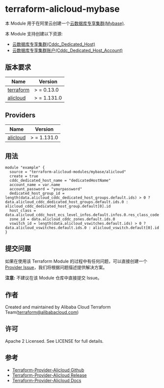 terraform-alicloud-mybase
=====================================================================

本 Module 用于在阿里云创建一个[云数据库专享集群(Mybase)](https://help.aliyun.com/product/156215.html).

本 Module 支持创建以下资源:

* [云数据库专享集群(Cddc_Dedicated_Host)](https://registry.terraform.io/providers/aliyun/alicloud/latest/docs/resources/cddc_dedicated_host)
* [云数据库专享集群账户(Cddc_Dedicated_Host_Account)](https://registry.terraform.io/providers/aliyun/alicloud/latest/docs/resources/cddc_dedicated_host_account)

## 版本要求

| Name | Version |
|------|---------|
| <a name="requirement_terraform"></a> [terraform](#requirement\_terraform) | > = 0.13.0 |
| <a name="requirement_alicloud"></a> [alicloud](#requirement\_alicloud) | > = 1.131.0 |

## Providers

| Name | Version |
|------|---------|
| <a name="provider_alicloud"></a> [alicloud](#provider\_alicloud) | > = 1.131.0 |

## 用法

```hcl
module "example" {
  source = "terraform-alicloud-modules/mybase/alicloud"
  create = true
  cddc_dedicated_host_name = "dedicatedHostName"
  account_name = var.name
  account_password = "yourpassword"
  dedicated_host_group_id = length(data.alicloud_cddc_dedicated_host_groups.default.ids) > 0 ? data.alicloud_cddc_dedicated_host_groups.default.ids.0 : alicloud_cddc_dedicated_host_group.default[0].id
  host_class = data.alicloud_cddc_host_ecs_level_infos.default.infos.0.res_class_code
  zone_id = data.alicloud_cddc_zones.default.ids.0
  vswitch_id = length(data.alicloud_vswitches.default.ids) > 0 ? data.alicloud_vswitches.default.ids.0 : alicloud_vswitch.default[0].id
}
```

提交问题
------
如果在使用该 Terraform Module
的过程中有任何问题，可以直接创建一个 [Provider Issue](https://github.com/aliyun/terraform-provider-alicloud/issues/new)，我们将根据问题描述提供解决方案。

**注意:** 不建议在该 Module 仓库中直接提交 Issue。

作者
-------
Created and maintained by Alibaba Cloud Terraform Team(terraform@alibabacloud.com)

许可
----
Apache 2 Licensed. See LICENSE for full details.

参考
---------

* [Terraform-Provider-Alicloud Github](https://github.com/aliyun/terraform-provider-alicloud)
* [Terraform-Provider-Alicloud Release](https://releases.hashicorp.com/terraform-provider-alicloud/)
* [Terraform-Provider-Alicloud Docs](https://registry.terraform.io/providers/aliyun/alicloud/latest/docs)